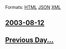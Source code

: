 
Formats: [HTML](2003/08/12/index.html)  [JSON](2003/08/12/index.json)  [XML](2003/08/12/index.xml)  

## [2003-08-12](/news/2003/08/12/index.md)

## [Previous Day...](/news/2003/08/11/index.md)


